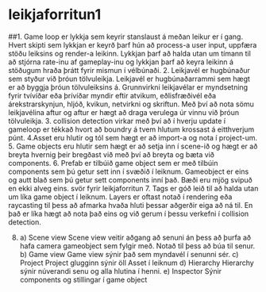 # leikjaforritun1

##1. Game loop er lykkja sem keyrir stanslaust á meðan leikur er í gang. Hvert skipti sem lykkjan er keyrð þarf hún að process-a user input, uppfæra stöðu leiksins og render-a leikinn. Lykkjan þarf að halda utan um tímann til að stjórna rate-inu af gameplay-inu og lykkjan þarf að keyra leikinn á stöðugum hraða þrátt fyrir mismun í vélbúnaði.
2. Leikjavél er hugbúnaður sem styður við þróun tölvuleikja. Leikjavél er hugbúnaðarrammi sem hægt er að byggja þróun tölvuleiksins á. Grunnvirkni leikjavélar er myndsetning fyrir tvívíðar eða þrívíðar myndir eftir atvikum, eðlisfræðivél eða árekstrarskynjun, hljóð, kvikun, netvirkni og skriftun. Með því að nota sömu leikjavélina aftur og aftur er hægt að draga verulega úr vinnu við þróun tölvuleikja. 
3. collision detection virkar með því að í hverju update í gameloop er tékkað hvort að boundry á tvem hlutum krossast á eitthverjum púnt. 
4.Asset eru hlutir og tól sem hægt er að import-a og nota í project-um.
5. Game objects eru hlutir sem hægt er að setja inn í scene-ið og hægt er að breyta hvernig þeir bregðast við með því að breyta og bæta við components.
6. Prefab er tilbúið game object sem er með tilbúin components sem þú getur sett inn í svæðið í leiknum. Gameobject er eins og autt blað sem þú getur sett components inní það. Bæði eru mjög svipuð en ekki alveg eins.
svör fyrir leikjaforritun
7. Tags er góð leið til að halda utan um líka game object í leiknum. Layers er oftast notað í rendering eða raycasting
til þess að afmarka hvaða hluti þessar aðgerðir eiga að ná til. En það er líka hægt að nota það eins og við gerum í
þessu verkefni í collision detection.

8. a) Scene view 
  Scene view veitir aðgang að senuni án þess að þurfa að hafa camera gameobject sem fylgir með. Notað til þess að búa til senur.
  b) Game view 
  Game view sýnir það sem myndavél í senunni sér.
  c) Project 
  Project glugginn sýnir öll Asset í leiknum
  d) Hierarchy 
  Hierarchy sýnir núverandi senu og alla hlutina í henni.
  e) Inspector 
  Sýnir components og stillingar í game object
